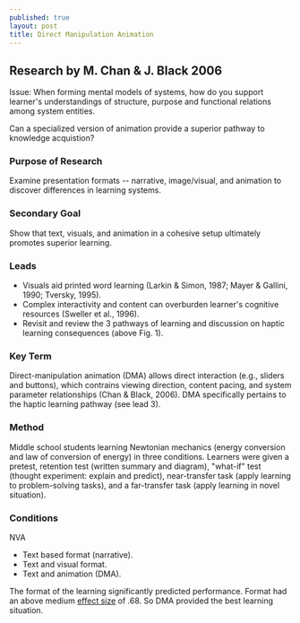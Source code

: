 ```yaml
---
published: true
layout: post
title: Direct Manipulation Animation
---
```


## Research by M. Chan & J. Black 2006

Issue: When forming mental models of systems, how do you support learner's understandings of structure, purpose and functional relations among system entities. 

Can a specialized version of animation provide a superior pathway to knowledge acquistion?

### Purpose of Research

Examine presentation formats -- narrative, image/visual, and animation to discover differences in learning systems.

### Secondary Goal

Show that text, visuals, and animation in a cohesive setup ultimately promotes superior learning.

### Leads
- Visuals aid printed word learning (Larkin & Simon, 1987; Mayer & Gallini, 1990; Tversky, 1995).
- Complex interactivity and content can overburden learner's cognitive resources (Sweller et al., 1996).
- Revisit and review the 3 pathways of learning and discussion on haptic learning consequences (above Fig. 1).

### Key Term

Direct-manipulation animation (DMA) allows direct interaction (e.g., sliders and buttons), which contrains viewing direction, content pacing, and system parameter relationships (Chan & Black, 2006). DMA specifically pertains to the haptic learning pathway (see lead 3). 

### Method

Middle school students learning Newtonian mechanics (energy conversion and law of conversion of energy) in three conditions. Learners were given a pretest, retention test (written summary and diagram), "what-if" test (thought experiment: explain and predict), near-transfer task (apply learning to problem-solving tasks), and a far-transfer task (apply learning in novel situation).

### Conditions
NVA
- Text based format (narrative).
- Text and visual format.
- Text and animation (DMA).

The format of the learning significantly predicted performance. Format had an above medium [effect size](http://www.uccs.edu/lbecker/effect-size.html) of .68. So DMA provided the best learning situation.



